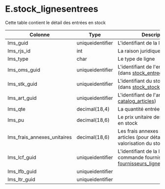 # E.stock_lignesentrees

Cette table contient le détail des entrées en stock

Colonne|Type|Description
---|---|---
lms_guid|uniqueidentifier|L'identifiant de la ligne d'entrée 
lms_rjs_id|int|La raison juridique concernée 
lms_type|char|Le type de ligne 
lms_oms_guid|uniqueidentifier|L'identifiant de l'entrée en stock (dans [stock_entrees](generated_stock_entrees.md)) 
lms_stk_guid|uniqueidentifier|L'identifiant du stock impacté (dans [stock_stocks](generated_stock_stocks.md)) 
lms_art_guid|uniqueidentifier|L'identifiant de l'article (dans [catalog_articles](generated_catalog_articles.md)) 
lms_qte|decimal(18,4)|La quantité entrée en stock 
lms_pu|decimal(18,6)|Le prix unitaire des articles mis en stock 
lms_frais_annexes_unitaires|decimal(18,6)|Les frais annexes associés aux articles (pour détail de la valorisation du stock) 
lms_lcf_guid|uniqueidentifier|L'identifiant de la ligne de commande fournisseur (dans [fournisseurs_lignescommandes](generated_fournisseurs_lignescommandes.md)) 
lms_lfb_guid|uniqueidentifier|
lms_ltr_guid|uniqueidentifier|
